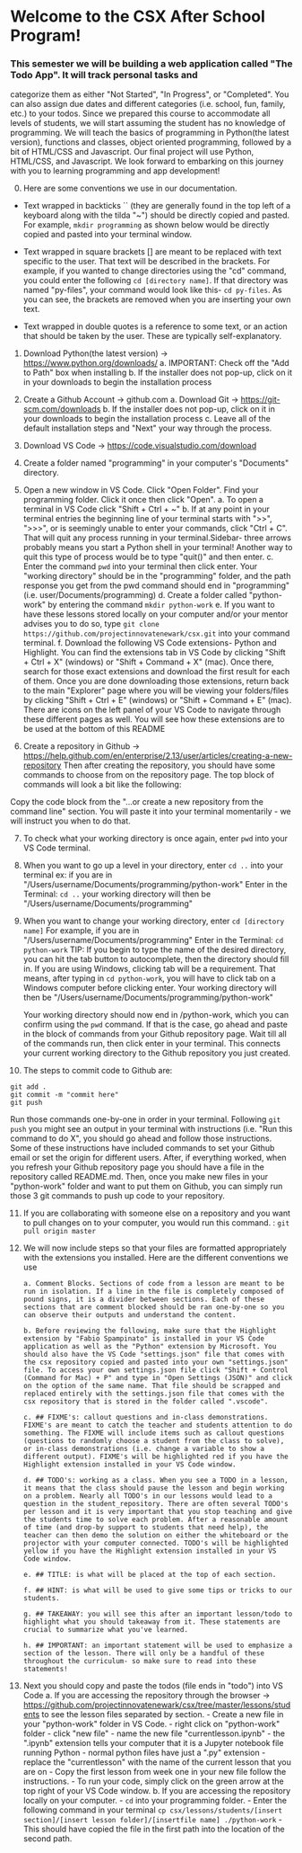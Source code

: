 # Welcome to the CSX After School Program!

### This semester we will be building a web application called "The Todo App". It will track personal tasks and
categorize them as either "Not Started", "In Progress", or "Completed". You can also assign due dates and different
categories (i.e. school, fun, family, etc.) to your todos. Since we prepared this course to accommodate all levels
of students, we will start assuming the student has no knowledge of programming. We will teach the basics of programming in Python(the latest version), functions and classes, object oriented programming, followed by a bit of HTML/CSS and Javascript. Our final project will use Python, HTML/CSS, and Javascript. We look forward to embarking on this journey with you to learning programming and app development!

0. Here are some conventions we use in our documentation.

- Text wrapped in backticks `` (they are generally found in the top left of a keyboard along with the tilda "~")
should be directly copied and pasted. For example, `mkdir programming` as shown below would be directly copied and
pasted into your terminal window.

- Text wrapped in square brackets [] are meant to be replaced with text specific to the user. That text will be
described in the brackets. For example, if you wanted to change directories using the "cd" command, you could
enter the following `cd [directory name]`. If that directory was named "py-files", your command would look like
this- `cd py-files`. As you can see, the brackets are removed when you are inserting your own text.

- Text wrapped in double quotes is a reference to some text, or an action that should be taken by the user. These
are typically self-explanatory.

1. Download Python(the latest version) -> https://www.python.org/downloads/
        a. IMPORTANT: Check off the "Add to Path" box when installing
        b. If the installer does not pop-up, click on it in your downloads to begin the installation process

2. Create a Github Account -> github.com
        a. Download Git -> https://git-scm.com/downloads
        b. If the installer does not pop-up, click on it in your downloads to begin the installation process
        c. Leave all of the default installation steps and "Next" your way through the process.
  
3. Download VS Code -> https://code.visualstudio.com/download
        
4. Create a folder named "programming" in your computer's "Documents" directory.
  
5. Open a new window in VS Code. Click "Open Folder". Find your programming folder. Click it once then click "Open".
        a. To open a terminal in VS Code click "Shift + Ctrl + ~"
        b. If at any point in your terminal entries the beginning line of your terminal starts with ">>", ">>>", or is
           seemingly unable to enter your commands, click "Ctrl + C". That will quit any process running in your terminal.Sidebar- three arrows probably means you start a Python shell in your terminal! Another way to quit this type of process would be to type "quit()" and then enter.
        c. Enter the command `pwd` into your terminal then click enter. Your "working directory" should
           be in the "programming" folder, and the path response you get from the pwd command should end in "programming"
           (i.e. user/Documents/programming)
        d. Create a folder called "python-work" by entering the command `mkdir python-work`
        e. If you want to have these lessons stored locally on your computer and/or your mentor advises you to do so, type 
           `git clone https://github.com/projectinnovatenewark/csx.git` into your command terminal.
        f. Download the following VS Code extensions- Python and Highlight. You can find the extensions tab in VS
           Code by clicking "Shift + Ctrl + X" (windows) or "Shift + Command + X" (mac). Once there, search for those exact extensions and download the first result for each of them. Once you are done downloading those extensions, return back to the main "Explorer" page where you will be viewing your folders/files by clicking "Shift + Ctrl + E" (windows) or "Shift + Command + E" (mac). There are icons on the left panel of your VS Code to navigate through these different pages as well. You will see how these extensions are to be used at the bottom of this README
        
6. Create a repository in Github -> https://help.github.com/en/enterprise/2.13/user/articles/creating-a-new-repository
        Then after creating the repository, you should have some commands to choose from on the repository page. The top block of commands will look a bit like the following:

Copy the code block from the "...or create a new repository from the command line" section. You will paste it into your terminal momentarily - we will instruct you when to do that.

7. To check what your working directory is once again, enter `pwd` into your VS Code terminal.

8. When you want to go up a level in your directory, enter `cd ..` into your terminal
    ex: if you are in "/Users/username/Documents/programming/python-work"
        Enter in the Terminal: `cd ..`
        your working directory will then be "/Users/username/Documents/programming"

9. When you want to change your working directory, enter `cd [directory name]`
        For example, if you are in "/Users/username/Documents/programming"
        Enter in the Terminal: `cd python-work`
        TIP: If you begin to type the name of the desired directory, 
        you can hit the tab button to autocomplete, then the directory should fill in. If you
        are using Windows, clicking tab will be a requirement. That means, after typing in `cd python-work`, you will have to click tab on a Windows computer
        before clicking enter. Your working directory will then be "/Users/username/Documents/programming/python-work"
        
    Your working directory should now end in /python-work, which you can confirm using the `pwd` command. If that is the case, go ahead and paste in the block of commands from your Github repository page. Wait till all of the commands run, then click enter in your terminal. This connects your current working directory to the Github repository you just created.
        
10. The steps to commit code to Github are:
```
git add .
git commit -m "commit here"
git push
```
Run those commands one-by-one in order in your terminal. Following `git push` you might see an output in your terminal with instructions (i.e. "Run this command to do X", you should go ahead and follow those instructions. Some of these instructions have included commands to set your Github email or set the origin for different users. After, if everything worked, when you refresh your Github repository page you should have a file in the repository called README.md. Then, once you make new files in your "python-work" folder and want to put them on Github, you can simply run those 3 git commands to push up code to your repository.
   
11. If you are collaborating with someone else on a repository and you want to pull changes on to your computer, you would run this command. :
        `git pull origin master`

12. We will now include steps so that your files are formatted appropriately with the extensions you installed. Here are the different conventions we use

        a. Comment Blocks. Sections of code from a lesson are meant to be run in isolation. If a line in the file is completely composed of pound signs, it is a divider between sections. Each of these sections that are comment blocked should be ran one-by-one so you can observe their outputs and understand the content.

        b. Before reviewing the following, make sure that the Highlight extension by "Fabio Spampinato" is installed in your VS Code application as well as the "Python" extension by Microsoft. You should also have the VS Code "settings.json" file that comes with the csx repository copied and pasted into your own "settings.json" file. To access your own settings.json file click "Shift + Control (Command for Mac) + P" and type in "Open Settings (JSON)" and click on the option of the same name. That file should be scrapped and replaced entirely with the settings.json file that comes with the csx repository that is stored in the folder called ".vscode".

        c. ## FIXME's: callout questions and in-class demonstrations. FIXME's are meant to catch the teacher and students attention to do something. The FIXME will include items such as callout questions (questions to randomly choose a student from the class to solve), or in-class demonstrations (i.e. change a variable to show a different output). FIXME's will be highlighted red if you have the Highlight extension installed in your VS Code window.

        d. ## TODO's: working as a class. When you see a TODO in a lesson, it means that the class should pause the lesson and begin working on a problem. Nearly all TODO's in our lessons would lead to a question in the student_repository. There are often several TODO's per lesson and it is very important that you stop teaching and give the students time to solve each problem. After a reasonable amount of time (and drop-by support to students that need help), the teacher can then demo the solution on either the whiteboard or the projector with your computer connected. TODO's will be highlighted yellow if you have the Highlight extension installed in your VS Code window.

        e. ## TITLE: is what will be placed at the top of each section.

        f. ## HINT: is what will be used to give some tips or tricks to our students.

        g. ## TAKEAWAY: you will see this after an important lesson/todo to highlight what you should takeaway from it. These statements are crucial to summarize what you've learned.

        h. ## IMPORTANT: an important statement will be used to emphasize a section of the lesson. There will only be a handful of these throughout the curriculum- so make sure to read into these statements!
        
13. Next you should copy and paste the todos (file ends in "todo") into VS Code
        a. If you are accessing the repository through the browser -> https://github.com/projectinnovatenewark/csx/tree/master/lessons/students
           to see the lesson files separated by section.
                - Create a new file in your "python-work" folder in VS Code.
                        - right click on "python-work" folder
                        - click "new file"
                        - name the new file "currentlesson.ipynb" 
                                - the ".ipynb" extension tells your computer that it is a Jupyter notebook file running Python
                                - normal python files have just a ".py" extension
                        - replace the "currentlesson" with the name of the current lesson that you are on
                - Copy the first lesson from week one in your new file follow the instructions. 
                - To run your code, simply click on the green arrow at the top right of your VS Code window.
        b. If you are accessing the repository locally on your computer.
                - `cd` into your programming folder.
                - Enter the following command in your terminal `cp csx/lessons/students/[insert section]/[insert lesson folder]/[insertfile name] ./python-work` 
                - This should have copied the file in the first path into the location of the second path.
        